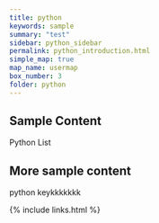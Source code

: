```yaml
---
title: python
keywords: sample
summary: "test"
sidebar: python_sidebar
permalink: python_introduction.html
simple_map: true
map_name: usermap
box_number: 3
folder: python
---
```




## Sample Content

Python List

## More sample content

python keykkkkkkk

{% include links.html %}
